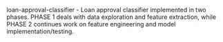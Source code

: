 loan-approval-classifier - 
Loan approval classifier implemented in two phases. PHASE 1 deals with data exploration and feature extraction, while PHASE 2 continues work on feature engineering and model implementation/testing.
